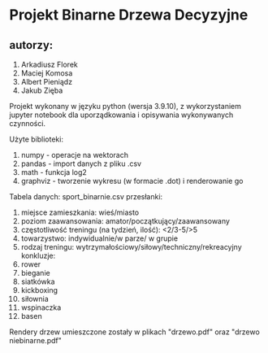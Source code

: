 # Projekt Binarne Drzewa Decyzyjne
## autorzy:
1. Arkadiusz Florek
2. Maciej Komosa
3. Albert Pieniądz
4. Jakub Zięba

Projekt wykonany w języku python (wersja 3.9.10), z wykorzystaniem jupyter notebook
dla uporządkowania i opisywania wykonywanych czynności.

Użyte biblioteki:
1. numpy - operacje na wektorach
2. pandas - import danych z pliku .csv
3. math - funkcja log2
4. graphviz - tworzenie wykresu (w formacie .dot) i renderowanie go

Tabela danych: sport_binarnie.csv
przesłanki:
1. miejsce zamieszkania: wieś/miasto
2. poziom zaawansowania: amator/początkujący/zaawansowany
3. częstotliwość treningu (na tydzień, ilość): <2/3-5/>5
4. towarzystwo: indywidualnie/w parze/ w grupie
5. rodzaj treningu: wytrzymałościowy/siłowy/techniczny/rekreacyjny
konkluzje:
1. rower
2. bieganie
3. siatkówka
4. kickboxing
5. siłownia
6. wspinaczka
7. basen

Rendery drzew umieszczone zostały w plikach "drzewo.pdf" oraz "drzewo niebinarne.pdf"